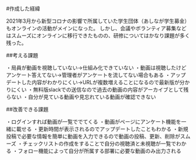 
#作成した経緯

2021年3月から新型コロナの影響で所属していた学生団体（あしなが学生募金）もオンラインの活動がメインになった。
しかし、会議やボランティア募集などはスムーズにオンラインに移行できたものの、研修についてはかなり課題が多く残った。

##考える課題

・局員が動画を視聴していない→仕組み化できていない
・動画は視聴したけどアンケート答えてない→管理者がアンケートを流してない場合もある
・アップデートした内容がわかりにくい→URLが複数増えることになるので最新版が分かりにくい
・無料版slackでの送信なので過去の動画の内容がアーカイブとして残らない
・自分が見ている動画や見忘れている動画が確認できない


##改善できる課題

・ログインすれば動画が一覧ででてくる
・動画がページにアンケート機能を一緒に載せる
・更新時間が表示されるのでアップデートしたこともわかる
・新規投稿で必要な情報を簡単に動画を入力できるので動画の投稿、更新、削除がスムーズ
・チェックリストの作成をすることで自分の視聴済と未視聴が一覧でわかる
・フォロー機能によって自分が所属する部署に必要な動画のみ出力される
